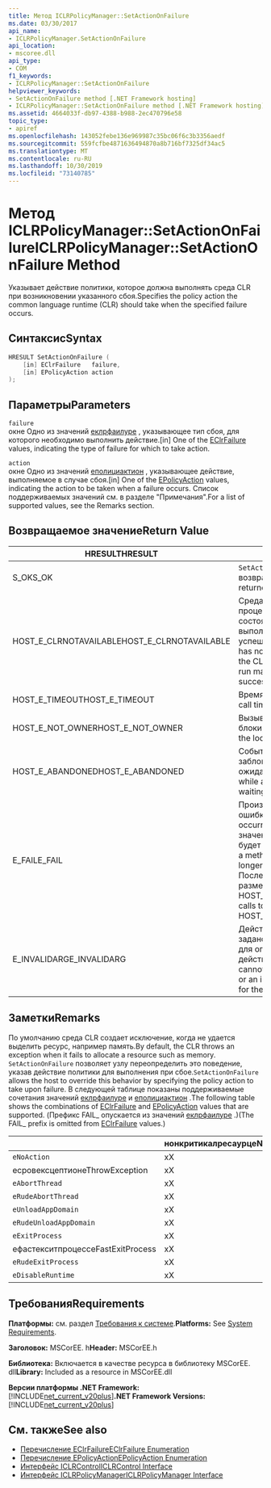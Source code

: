 ```yaml
---
title: Метод ICLRPolicyManager::SetActionOnFailure
ms.date: 03/30/2017
api_name:
- ICLRPolicyManager.SetActionOnFailure
api_location:
- mscoree.dll
api_type:
- COM
f1_keywords:
- ICLRPolicyManager::SetActionOnFailure
helpviewer_keywords:
- SetActionOnFailure method [.NET Framework hosting]
- ICLRPolicyManager::SetActionOnFailure method [.NET Framework hosting]
ms.assetid: 4664033f-db97-4388-b988-2ec470796e58
topic_type:
- apiref
ms.openlocfilehash: 143052febe136e969987c35bc06f6c3b3356aedf
ms.sourcegitcommit: 559fcfbe4871636494870a8b716bf7325df34ac5
ms.translationtype: MT
ms.contentlocale: ru-RU
ms.lasthandoff: 10/30/2019
ms.locfileid: "73140785"
---
```

# <a name="iclrpolicymanagersetactiononfailure-method"></a><span data-ttu-id="dd136-102">Метод ICLRPolicyManager::SetActionOnFailure</span><span class="sxs-lookup"><span data-stu-id="dd136-102">ICLRPolicyManager::SetActionOnFailure Method</span></span>
<span data-ttu-id="dd136-103">Указывает действие политики, которое должна выполнять среда CLR при возникновении указанного сбоя.</span><span class="sxs-lookup"><span data-stu-id="dd136-103">Specifies the policy action the common language runtime (CLR) should take when the specified failure occurs.</span></span>  
  
## <a name="syntax"></a><span data-ttu-id="dd136-104">Синтаксис</span><span class="sxs-lookup"><span data-stu-id="dd136-104">Syntax</span></span>  
  
```cpp  
HRESULT SetActionOnFailure (  
    [in] EClrFailure   failure,  
    [in] EPolicyAction action  
);  
```  
  
## <a name="parameters"></a><span data-ttu-id="dd136-105">Параметры</span><span class="sxs-lookup"><span data-stu-id="dd136-105">Parameters</span></span>  
 `failure`  
 <span data-ttu-id="dd136-106">окне Одно из значений [еклрфаилуре](../../../../docs/framework/unmanaged-api/hosting/eclrfailure-enumeration.md) , указывающее тип сбоя, для которого необходимо выполнить действие.</span><span class="sxs-lookup"><span data-stu-id="dd136-106">[in] One of the [EClrFailure](../../../../docs/framework/unmanaged-api/hosting/eclrfailure-enumeration.md) values, indicating the type of failure for which to take action.</span></span>  
  
 `action`  
 <span data-ttu-id="dd136-107">окне Одно из значений [еполициактион](../../../../docs/framework/unmanaged-api/hosting/epolicyaction-enumeration.md) , указывающее действие, выполняемое в случае сбоя.</span><span class="sxs-lookup"><span data-stu-id="dd136-107">[in] One of the [EPolicyAction](../../../../docs/framework/unmanaged-api/hosting/epolicyaction-enumeration.md) values, indicating the action to be taken when a failure occurs.</span></span> <span data-ttu-id="dd136-108">Список поддерживаемых значений см. в разделе "Примечания".</span><span class="sxs-lookup"><span data-stu-id="dd136-108">For a list of supported values, see the Remarks section.</span></span>  
  
## <a name="return-value"></a><span data-ttu-id="dd136-109">Возвращаемое значение</span><span class="sxs-lookup"><span data-stu-id="dd136-109">Return Value</span></span>  
  
|<span data-ttu-id="dd136-110">HRESULT</span><span class="sxs-lookup"><span data-stu-id="dd136-110">HRESULT</span></span>|<span data-ttu-id="dd136-111">Описание</span><span class="sxs-lookup"><span data-stu-id="dd136-111">Description</span></span>|  
|-------------|-----------------|  
|<span data-ttu-id="dd136-112">S_OK</span><span class="sxs-lookup"><span data-stu-id="dd136-112">S_OK</span></span>|<span data-ttu-id="dd136-113">`SetActionOnFailure` успешно возвращено.</span><span class="sxs-lookup"><span data-stu-id="dd136-113">`SetActionOnFailure` returned successfully.</span></span>|  
|<span data-ttu-id="dd136-114">HOST_E_CLRNOTAVAILABLE</span><span class="sxs-lookup"><span data-stu-id="dd136-114">HOST_E_CLRNOTAVAILABLE</span></span>|<span data-ttu-id="dd136-115">Среда CLR не была загружена в процесс, или среда CLR находится в состоянии, в котором она не может выполнить управляемый код или успешно обработать вызов.</span><span class="sxs-lookup"><span data-stu-id="dd136-115">The CLR has not been loaded into a process, or the CLR is in a state in which it cannot run managed code or process the call successfully.</span></span>|  
|<span data-ttu-id="dd136-116">HOST_E_TIMEOUT</span><span class="sxs-lookup"><span data-stu-id="dd136-116">HOST_E_TIMEOUT</span></span>|<span data-ttu-id="dd136-117">Время ожидания вызова истекло.</span><span class="sxs-lookup"><span data-stu-id="dd136-117">The call timed out.</span></span>|  
|<span data-ttu-id="dd136-118">HOST_E_NOT_OWNER</span><span class="sxs-lookup"><span data-stu-id="dd136-118">HOST_E_NOT_OWNER</span></span>|<span data-ttu-id="dd136-119">Вызывающий объект не владеет блокировкой.</span><span class="sxs-lookup"><span data-stu-id="dd136-119">The caller does not own the lock.</span></span>|  
|<span data-ttu-id="dd136-120">HOST_E_ABANDONED</span><span class="sxs-lookup"><span data-stu-id="dd136-120">HOST_E_ABANDONED</span></span>|<span data-ttu-id="dd136-121">Событие было отменено, пока заблокированный поток или волокно ожидают его.</span><span class="sxs-lookup"><span data-stu-id="dd136-121">An event was canceled while a blocked thread or fiber was waiting on it.</span></span>|  
|<span data-ttu-id="dd136-122">E_FAIL</span><span class="sxs-lookup"><span data-stu-id="dd136-122">E_FAIL</span></span>|<span data-ttu-id="dd136-123">Произошла неизвестная фатальная ошибка.</span><span class="sxs-lookup"><span data-stu-id="dd136-123">An unknown catastrophic failure occurred.</span></span> <span data-ttu-id="dd136-124">После того как метод вернет значение E_FAIL, среда CLR больше не будет использоваться в процессе.</span><span class="sxs-lookup"><span data-stu-id="dd136-124">After a method returns E_FAIL, the CLR is no longer usable within the process.</span></span> <span data-ttu-id="dd136-125">Последующие вызовы методов размещения возвращают HOST_E_CLRNOTAVAILABLE.</span><span class="sxs-lookup"><span data-stu-id="dd136-125">Subsequent calls to hosting methods return HOST_E_CLRNOTAVAILABLE.</span></span>|  
|<span data-ttu-id="dd136-126">E_INVALIDARG</span><span class="sxs-lookup"><span data-stu-id="dd136-126">E_INVALIDARG</span></span>|<span data-ttu-id="dd136-127">Действие политики не может быть задано для указанной операции, или для операции указано недопустимое действие политики.</span><span class="sxs-lookup"><span data-stu-id="dd136-127">A policy action cannot be set for the specified operation, or an invalid policy action was specified for the operation.</span></span>|  
  
## <a name="remarks"></a><span data-ttu-id="dd136-128">Заметки</span><span class="sxs-lookup"><span data-stu-id="dd136-128">Remarks</span></span>  
 <span data-ttu-id="dd136-129">По умолчанию среда CLR создает исключение, когда не удается выделить ресурс, например память.</span><span class="sxs-lookup"><span data-stu-id="dd136-129">By default, the CLR throws an exception when it fails to allocate a resource such as memory.</span></span> <span data-ttu-id="dd136-130">`SetActionOnFailure` позволяет узлу переопределить это поведение, указав действие политики для выполнения при сбое.</span><span class="sxs-lookup"><span data-stu-id="dd136-130">`SetActionOnFailure` allows the host to override this behavior by specifying the policy action to take upon failure.</span></span> <span data-ttu-id="dd136-131">В следующей таблице показаны поддерживаемые сочетания значений [еклрфаилуре](../../../../docs/framework/unmanaged-api/hosting/eclrfailure-enumeration.md) и [еполициактион](../../../../docs/framework/unmanaged-api/hosting/epolicyaction-enumeration.md) .</span><span class="sxs-lookup"><span data-stu-id="dd136-131">The following table shows the combinations of [EClrFailure](../../../../docs/framework/unmanaged-api/hosting/eclrfailure-enumeration.md) and [EPolicyAction](../../../../docs/framework/unmanaged-api/hosting/epolicyaction-enumeration.md) values that are supported.</span></span> <span data-ttu-id="dd136-132">(Префикс FAIL_ опускается из значений [еклрфаилуре](../../../../docs/framework/unmanaged-api/hosting/eclrfailure-enumeration.md) .)</span><span class="sxs-lookup"><span data-stu-id="dd136-132">(The FAIL_ prefix is omitted from [EClrFailure](../../../../docs/framework/unmanaged-api/hosting/eclrfailure-enumeration.md) values.)</span></span>  
  
||<span data-ttu-id="dd136-133">нонкритикалресаурце</span><span class="sxs-lookup"><span data-stu-id="dd136-133">NonCriticalResource</span></span>|<span data-ttu-id="dd136-134">критикалресаурце</span><span class="sxs-lookup"><span data-stu-id="dd136-134">CriticalResource</span></span>|<span data-ttu-id="dd136-135">фаталрунтиме</span><span class="sxs-lookup"><span data-stu-id="dd136-135">FatalRuntime</span></span>|<span data-ttu-id="dd136-136">орфанедлокк</span><span class="sxs-lookup"><span data-stu-id="dd136-136">OrphanedLock</span></span>|<span data-ttu-id="dd136-137">StackOverflow</span><span class="sxs-lookup"><span data-stu-id="dd136-137">StackOverflow</span></span>|<span data-ttu-id="dd136-138">AccessViolationException</span><span class="sxs-lookup"><span data-stu-id="dd136-138">AccessViolation</span></span>|<span data-ttu-id="dd136-139">кодеконтракт</span><span class="sxs-lookup"><span data-stu-id="dd136-139">CodeContract</span></span>|  
|-|-------------------------|----------------------|------------------|------------------|-------------------|---------------------|------------------|  
|`eNoAction`|<span data-ttu-id="dd136-140">x</span><span class="sxs-lookup"><span data-stu-id="dd136-140">X</span></span>|<span data-ttu-id="dd136-141">x</span><span class="sxs-lookup"><span data-stu-id="dd136-141">X</span></span>||||<span data-ttu-id="dd136-142">Н/Д</span><span class="sxs-lookup"><span data-stu-id="dd136-142">N/A</span></span>||  
|<span data-ttu-id="dd136-143">есровексцептион</span><span class="sxs-lookup"><span data-stu-id="dd136-143">eThrowException</span></span>|<span data-ttu-id="dd136-144">x</span><span class="sxs-lookup"><span data-stu-id="dd136-144">X</span></span>|<span data-ttu-id="dd136-145">x</span><span class="sxs-lookup"><span data-stu-id="dd136-145">X</span></span>||||<span data-ttu-id="dd136-146">Н/Д</span><span class="sxs-lookup"><span data-stu-id="dd136-146">N/A</span></span>||  
|`eAbortThread`|<span data-ttu-id="dd136-147">x</span><span class="sxs-lookup"><span data-stu-id="dd136-147">X</span></span>|<span data-ttu-id="dd136-148">x</span><span class="sxs-lookup"><span data-stu-id="dd136-148">X</span></span>||||<span data-ttu-id="dd136-149">Н/Д</span><span class="sxs-lookup"><span data-stu-id="dd136-149">N/A</span></span>|<span data-ttu-id="dd136-150">x</span><span class="sxs-lookup"><span data-stu-id="dd136-150">X</span></span>|  
|`eRudeAbortThread`|<span data-ttu-id="dd136-151">x</span><span class="sxs-lookup"><span data-stu-id="dd136-151">X</span></span>|<span data-ttu-id="dd136-152">x</span><span class="sxs-lookup"><span data-stu-id="dd136-152">X</span></span>||||<span data-ttu-id="dd136-153">Н/Д</span><span class="sxs-lookup"><span data-stu-id="dd136-153">N/A</span></span>|<span data-ttu-id="dd136-154">x</span><span class="sxs-lookup"><span data-stu-id="dd136-154">X</span></span>|  
|`eUnloadAppDomain`|<span data-ttu-id="dd136-155">x</span><span class="sxs-lookup"><span data-stu-id="dd136-155">X</span></span>|<span data-ttu-id="dd136-156">x</span><span class="sxs-lookup"><span data-stu-id="dd136-156">X</span></span>||<span data-ttu-id="dd136-157">x</span><span class="sxs-lookup"><span data-stu-id="dd136-157">X</span></span>||<span data-ttu-id="dd136-158">Н/Д</span><span class="sxs-lookup"><span data-stu-id="dd136-158">N/A</span></span>|<span data-ttu-id="dd136-159">x</span><span class="sxs-lookup"><span data-stu-id="dd136-159">X</span></span>|  
|`eRudeUnloadAppDomain`|<span data-ttu-id="dd136-160">x</span><span class="sxs-lookup"><span data-stu-id="dd136-160">X</span></span>|<span data-ttu-id="dd136-161">x</span><span class="sxs-lookup"><span data-stu-id="dd136-161">X</span></span>||<span data-ttu-id="dd136-162">x</span><span class="sxs-lookup"><span data-stu-id="dd136-162">X</span></span>|<span data-ttu-id="dd136-163">x</span><span class="sxs-lookup"><span data-stu-id="dd136-163">X</span></span>|<span data-ttu-id="dd136-164">Н/Д</span><span class="sxs-lookup"><span data-stu-id="dd136-164">N/A</span></span>|<span data-ttu-id="dd136-165">x</span><span class="sxs-lookup"><span data-stu-id="dd136-165">X</span></span>|  
|`eExitProcess`|<span data-ttu-id="dd136-166">x</span><span class="sxs-lookup"><span data-stu-id="dd136-166">X</span></span>|<span data-ttu-id="dd136-167">x</span><span class="sxs-lookup"><span data-stu-id="dd136-167">X</span></span>||<span data-ttu-id="dd136-168">x</span><span class="sxs-lookup"><span data-stu-id="dd136-168">X</span></span>|<span data-ttu-id="dd136-169">x</span><span class="sxs-lookup"><span data-stu-id="dd136-169">X</span></span>|<span data-ttu-id="dd136-170">Н/Д</span><span class="sxs-lookup"><span data-stu-id="dd136-170">N/A</span></span>|<span data-ttu-id="dd136-171">x</span><span class="sxs-lookup"><span data-stu-id="dd136-171">X</span></span>|  
|<span data-ttu-id="dd136-172">ефастекситпроцесс</span><span class="sxs-lookup"><span data-stu-id="dd136-172">eFastExitProcess</span></span>|<span data-ttu-id="dd136-173">x</span><span class="sxs-lookup"><span data-stu-id="dd136-173">X</span></span>|<span data-ttu-id="dd136-174">x</span><span class="sxs-lookup"><span data-stu-id="dd136-174">X</span></span>||<span data-ttu-id="dd136-175">x</span><span class="sxs-lookup"><span data-stu-id="dd136-175">X</span></span>|<span data-ttu-id="dd136-176">x</span><span class="sxs-lookup"><span data-stu-id="dd136-176">X</span></span>|<span data-ttu-id="dd136-177">Н/Д</span><span class="sxs-lookup"><span data-stu-id="dd136-177">N/A</span></span>||  
|`eRudeExitProcess`|<span data-ttu-id="dd136-178">x</span><span class="sxs-lookup"><span data-stu-id="dd136-178">X</span></span>|<span data-ttu-id="dd136-179">x</span><span class="sxs-lookup"><span data-stu-id="dd136-179">X</span></span>|<span data-ttu-id="dd136-180">x</span><span class="sxs-lookup"><span data-stu-id="dd136-180">X</span></span>|<span data-ttu-id="dd136-181">x</span><span class="sxs-lookup"><span data-stu-id="dd136-181">X</span></span>|<span data-ttu-id="dd136-182">x</span><span class="sxs-lookup"><span data-stu-id="dd136-182">X</span></span>|<span data-ttu-id="dd136-183">Н/Д</span><span class="sxs-lookup"><span data-stu-id="dd136-183">N/A</span></span>||  
|`eDisableRuntime`|<span data-ttu-id="dd136-184">x</span><span class="sxs-lookup"><span data-stu-id="dd136-184">X</span></span>|<span data-ttu-id="dd136-185">x</span><span class="sxs-lookup"><span data-stu-id="dd136-185">X</span></span>|<span data-ttu-id="dd136-186">x</span><span class="sxs-lookup"><span data-stu-id="dd136-186">X</span></span>|<span data-ttu-id="dd136-187">x</span><span class="sxs-lookup"><span data-stu-id="dd136-187">X</span></span>|<span data-ttu-id="dd136-188">x</span><span class="sxs-lookup"><span data-stu-id="dd136-188">X</span></span>|<span data-ttu-id="dd136-189">Н/Д</span><span class="sxs-lookup"><span data-stu-id="dd136-189">N/A</span></span>||  
  
## <a name="requirements"></a><span data-ttu-id="dd136-190">Требования</span><span class="sxs-lookup"><span data-stu-id="dd136-190">Requirements</span></span>  
 <span data-ttu-id="dd136-191">**Платформы:** см. раздел [Требования к системе](../../../../docs/framework/get-started/system-requirements.md).</span><span class="sxs-lookup"><span data-stu-id="dd136-191">**Platforms:** See [System Requirements](../../../../docs/framework/get-started/system-requirements.md).</span></span>  
  
 <span data-ttu-id="dd136-192">**Заголовок:** MSCorEE. h</span><span class="sxs-lookup"><span data-stu-id="dd136-192">**Header:** MSCorEE.h</span></span>  
  
 <span data-ttu-id="dd136-193">**Библиотека:** Включается в качестве ресурса в библиотеку MSCorEE. dll</span><span class="sxs-lookup"><span data-stu-id="dd136-193">**Library:** Included as a resource in MSCorEE.dll</span></span>  
  
 <span data-ttu-id="dd136-194">**Версии платформы .NET Framework:** [!INCLUDE[net_current_v20plus](../../../../includes/net-current-v20plus-md.md)]</span><span class="sxs-lookup"><span data-stu-id="dd136-194">**.NET Framework Versions:** [!INCLUDE[net_current_v20plus](../../../../includes/net-current-v20plus-md.md)]</span></span>  
  
## <a name="see-also"></a><span data-ttu-id="dd136-195">См. также</span><span class="sxs-lookup"><span data-stu-id="dd136-195">See also</span></span>

- [<span data-ttu-id="dd136-196">Перечисление EClrFailure</span><span class="sxs-lookup"><span data-stu-id="dd136-196">EClrFailure Enumeration</span></span>](../../../../docs/framework/unmanaged-api/hosting/eclrfailure-enumeration.md)
- [<span data-ttu-id="dd136-197">Перечисление EPolicyAction</span><span class="sxs-lookup"><span data-stu-id="dd136-197">EPolicyAction Enumeration</span></span>](../../../../docs/framework/unmanaged-api/hosting/epolicyaction-enumeration.md)
- [<span data-ttu-id="dd136-198">Интерфейс ICLRControl</span><span class="sxs-lookup"><span data-stu-id="dd136-198">ICLRControl Interface</span></span>](../../../../docs/framework/unmanaged-api/hosting/iclrcontrol-interface.md)
- [<span data-ttu-id="dd136-199">Интерфейс ICLRPolicyManager</span><span class="sxs-lookup"><span data-stu-id="dd136-199">ICLRPolicyManager Interface</span></span>](../../../../docs/framework/unmanaged-api/hosting/iclrpolicymanager-interface.md)
